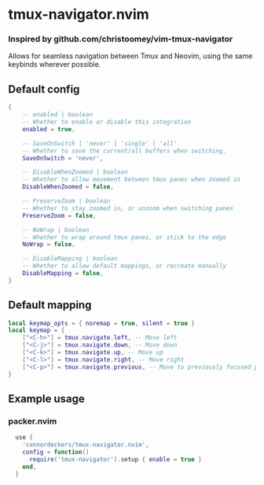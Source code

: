 # tmux-navigator.nvim

### Inspired by github.com/christoomey/vim-tmux-navigator

Allows for seamless navigation between Tmux and Neovim, using the same keybinds wherever possible.

## Default config

```lua
{
    -- enabled | boolean
    -- Whether to enable or disable this integration
    enabled = true,

    -- SaveOnSwitch | 'never' | 'single' | 'all'
    -- Whether to save the current/all buffers when switching.
    SaveOnSwitch = 'never',

    -- DisableWhenZoomed | boolean
    -- Whether to allow movement between tmux panes when zoomed in
    DisableWhenZoomed = false,

    -- PreserveZoom | boolean
    -- Whether to stay zoomed in, or unzoom when switching panes
    PreserveZoom = false,

    -- NoWrap | boolean
    -- Whether to wrap around tmux panes, or stick to the edge
    NoWrap = false,

    -- DisableMapping | boolean
    -- Whether to allow default mappings, or recreate manually
    DisableMapping = false,
}

```

## Default mapping

```lua
local keymap_opts = { noremap = true, silent = true }
local keymap = {
    ["<C-h>"] = tmux.navigate.left, -- Move left
    ["<C-j>"] = tmux.navigate.down, -- Move down
    ["<C-k>"] = tmux.navigate.up, -- Move up
    ["<C-l>"] = tmux.navigate.right, -- Move right
    ["<C-p>"] = tmux.navigate.previous, -- Move to previously focused pane
}
```

## Example usage

### packer.nvim

```lua
  use {
    'connordeckers/tmux-navigator.nvim',
    config = function()
      require('tmux-navigator').setup { enable = true }
    end,
  }
```
